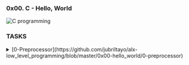 ### 0x00. C - Hello, World

![C programming](https://user-images.githubusercontent.com/110563322/190161802-0dc52227-2322-4986-bef2-25a31e38418d.png)

### TASKS
<details>
Write a script that runs a C file through the preprocessor and save the result into another file.
  
* The C file name will be saved in the variable $CFILE
* The output should be saved in the file c

<summary>[0-Preprocessor](https://github.com/jubriltayo/alx-low_level_programming/blob/master/0x00-hello_world/0-preprocessor)</summary>
